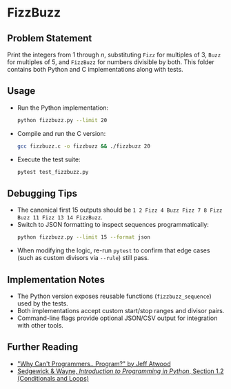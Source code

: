 # FizzBuzz

## Problem Statement
Print the integers from 1 through *n*, substituting `Fizz` for multiples of 3, `Buzz` for multiples of 5, and `FizzBuzz` for numbers divisible by both. This folder contains both Python and C implementations along with tests.

## Usage
- Run the Python implementation:
  ```bash
  python fizzbuzz.py --limit 20
  ```
- Compile and run the C version:
  ```bash
  gcc fizzbuzz.c -o fizzbuzz && ./fizzbuzz 20
  ```
- Execute the test suite:
  ```bash
  pytest test_fizzbuzz.py
  ```

## Debugging Tips
- The canonical first 15 outputs should be `1 2 Fizz 4 Buzz Fizz 7 8 Fizz Buzz 11 Fizz 13 14 FizzBuzz`.
- Switch to JSON formatting to inspect sequences programmatically:
  ```bash
  python fizzbuzz.py --limit 15 --format json
  ```
- When modifying the logic, re-run `pytest` to confirm that edge cases (such as custom divisors via `--rule`) still pass.

## Implementation Notes
- The Python version exposes reusable functions (`fizzbuzz_sequence`) used by the tests.
- Both implementations accept custom start/stop ranges and divisor pairs.
- Command-line flags provide optional JSON/CSV output for integration with other tools.

## Further Reading
- ["Why Can't Programmers.. Program?" by Jeff Atwood](https://blog.codinghorror.com/why-cant-programmers-program/)
- [Sedgewick & Wayne, *Introduction to Programming in Python*, Section 1.2 (Conditionals and Loops)](https://introcs.cs.princeton.edu/python/home/)
